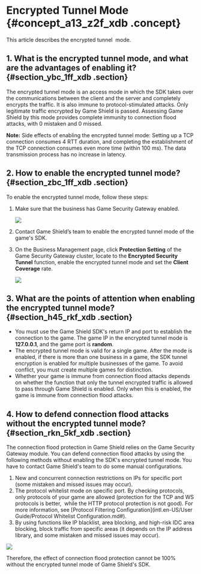 # Encrypted Tunnel Mode {#concept_a13_z2f_xdb .concept}

This article describes the encrypted tunnel  mode.

## 1. What is the encrypted tunnel mode, and what are the advantages of enabling it? {#section_ybc_1ff_xdb .section}

The encrypted tunnel mode is an access mode in which the SDK takes over the communications between the client and the server and completely encrypts the traffic. It is also immune to protocol-stimulated attacks. Only legitimate traffic encrypted by Game Shield is passed. Assessing Game Shield by this mode provides complete immunity to connection flood attacks, with 0 mistaken and 0 missed.

**Note:** Side effects of enabling the encrypted tunnel mode: Setting up a TCP connection consumes 4 RTT duration, and completing the establishment of the TCP connection consumes even more time \(within 100 ms\). The data transmission process has no increase in latency.

## 2. How to enable the encrypted tunnel mode? {#section_zbc_1ff_xdb .section}

To enable the encrypted tunnel mode, follow these steps:

1.  Make sure that the business has Game Security Gateway enabled.

    ![](http://static-aliyun-doc.oss-cn-hangzhou.aliyuncs.com/assets/img/13519/3560_en-US.png)

2.  Contact Game Shield’s team to enable the encrypted tunnel mode of the game's SDK.
3.  On the Business Management page, click **Protection Setting** of the Game Security Gateway cluster, locate to the **Encrypted Security Tunnel** function, enable the encrypted tunnel mode and set the **Client Coverage** rate.

    ![](http://static-aliyun-doc.oss-cn-hangzhou.aliyuncs.com/assets/img/13519/3561_en-US.png)


## 3. What are the points of attention when enabling the encrypted tunnel mode? {#section_h45_rkf_xdb .section}

-   You must use the Game Shield SDK's return IP and port to establish the connection to the game. The game IP in the encrypted tunnel mode is **127.0.0.1**, and the game port is **random**.
-   The encrypted tunnel mode is valid for a single game. After the mode is enabled, if there is more than one business in a game, the SDK tunnel encryption is enabled for multiple businesses of the game. To avoid conflict, you must create multiple games for distinction.
-   Whether your game is immune from connection flood attacks depends on whether the function that only the tunnel encrypted traffic is allowed to pass through Game Shield is enabled. Only when this is enabled, the game is immune from connection flood attacks.

## 4. How to defend connection flood attacks without the encrypted tunnel mode? {#section_rkn_5kf_xdb .section}

The connection flood protection in Game Shield relies on the Game Security Gateway module. You can defend connection flood attacks by using the following methods without enabling the SDK's encrypted tunnel mode. You have to contact Game Shield's team to do some manual configurations.

1.  New and concurrent connection restrictions on IPs for specific port \(some mistaken and missed issues may occur\).
2.  The protocol whitelist mode on specific port. By checking protocols, only protocols of your game are allowed \(protection for the TCP and WS protocols is better,  while the HTTP protocol protection is not good\). For more information, see [Protocol Filtering Configuration](intl.en-US/User Guide/Protocol Whitelist Configuration.md#).
3.  By using functions like IP blacklist, area blocking, and high-risk IDC area blocking, block traffic from specific areas \(it depends on the IP address library, and some mistaken and missed issues may occur\).

![](http://static-aliyun-doc.oss-cn-hangzhou.aliyuncs.com/assets/img/13519/3563_en-US.png)

Therefore, the effect of connection flood protection cannot be 100% without the encrypted tunnel mode of Game Shield's SDK.


